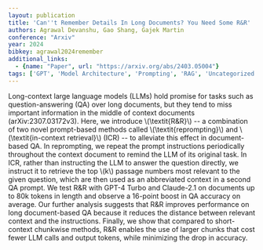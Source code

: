 ```yaml
---
layout: publication
title: 'Can''t Remember Details In Long Documents? You Need Some R&R'
authors: Agrawal Devanshu, Gao Shang, Gajek Martin
conference: "Arxiv"
year: 2024
bibkey: agrawal2024remember
additional_links:
  - {name: "Paper", url: "https://arxiv.org/abs/2403.05004"}
tags: ['GPT', 'Model Architecture', 'Prompting', 'RAG', 'Uncategorized']
---
```

Long-context large language models (LLMs) hold promise for tasks such as
question-answering (QA) over long documents, but they tend to miss important
information in the middle of context documents (arXiv:2307.03172v3). Here, we
introduce \\(\textit\{R&R\}\\) -- a combination of two novel prompt-based methods
called \\(\textit\{reprompting\}\\) and \\(\textit\{in-context retrieval\}\\) (ICR) -- to
alleviate this effect in document-based QA. In reprompting, we repeat the
prompt instructions periodically throughout the context document to remind the
LLM of its original task. In ICR, rather than instructing the LLM to answer the
question directly, we instruct it to retrieve the top \\(k\\) passage numbers most
relevant to the given question, which are then used as an abbreviated context
in a second QA prompt. We test R&R with GPT-4 Turbo and Claude-2.1 on documents
up to 80k tokens in length and observe a 16-point boost in QA accuracy on
average. Our further analysis suggests that R&R improves performance on long
document-based QA because it reduces the distance between relevant context and
the instructions. Finally, we show that compared to short-context chunkwise
methods, R&R enables the use of larger chunks that cost fewer LLM calls and
output tokens, while minimizing the drop in accuracy.
